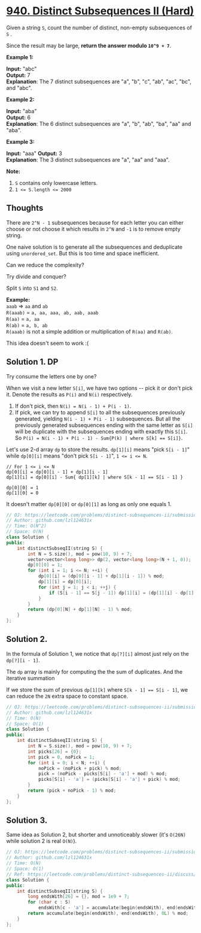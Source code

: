 # [940. Distinct Subsequences II (Hard)](https://leetcode.com/contest/weekly-contest-110/problems/distinct-subsequences-ii/)

Given a string `S`, count the number of distinct, non-empty subsequences of `S` .

Since the result may be large, **return the answer modulo `10^9 + 7`**.

**Example 1:**

**Input:** "abc"  
**Output:** 7  
**Explanation**: The 7 distinct subsequences are "a", "b", "c", "ab", "ac", "bc", and "abc".

**Example 2:**

**Input:** "aba"  
**Output:** 6  
**Explanation**: The 6 distinct subsequences are "a", "b", "ab", "ba", "aa" and "aba".

**Example 3:**

**Input:** "aaa"
**Output:** 3  
**Explanation**: The 3 distinct subsequences are "a", "aa" and "aaa".

**Note:**

1.  `S` contains only lowercase letters.
2.  `1 <= S.length <= 2000`

## Thoughts

There are `2^N - 1` subsequences because for each letter you can either choose or not choose it which results in `2^N` and `-1` is to remove empty string.

One naive solution is to generate all the subsequences and deduplicate using `unordered_set`. But this is too time and space inefficient.

Can we reduce the complexity?

Try divide and conquer?

Split `S` into `S1` and `S2`.

**Example:**  
`aaab` => `aa` and `ab`  
`R(aaab)` = `a, aa, aaa, ab, aab, aaab`  
`R(aa)` = `a, aa`  
`R(ab)` = `a, b, ab`  
`R(aaab)` is not a simple addition or multiplication of `R(aa)` and `R(ab)`.

This idea doesn't seem to work :(

## Solution 1. DP

Try consume the letters one by one?

When we visit a new letter `S[i]`, we have two options -- pick it or don't pick it. Denote the results as `P(i)` and `N(i)` respectively.
1. If don't pick, then `N(i) = N(i - 1) + P(i - 1)`.
1. If pick, we can try to append `S[i]` to all the subsequences previously generated, yielding `N(i - 1) + P(i - 1)` subsequences. But all the previously generated subsequences ending with the same letter as `S[i]` will be duplicate with the subsequences ending with exactly this `S[i]`. So `P(i) = N(i - 1) + P(i - 1) - Sum{P(k) | where S[k] == S[i]}`.

Let's use 2-d array `dp` to store the results. `dp[1][i]` means "pick `S[i - 1]`" while `dp[0][i]` means "don't pick `S[i - 1]`", `1 <= i <= N`.

```
// For 1 <= i <= N
dp[0][i] = dp[0][i - 1] + dp[1][i - 1]
dp[1][i] = dp[0][i] - Sum{ dp[1][k] | where S[k - 1] == S[i - 1] }

dp[0][0] = 1
dp[1][0] = 0
```

It doesn't matter `dp[0][0]` or `dp[0][1]` as long as only one equals 1.

```cpp
// OJ: https://leetcode.com/problems/distinct-subsequences-ii/submissions/
// Author: github.com/lzl124631x
// Time: O(N^2)
// Space: O(N)
class Solution {
public:
    int distinctSubseqII(string S) {
        int N = S.size(), mod = pow(10, 9) + 7;
        vector<vector<long long>> dp(2, vector<long long>(N + 1, 0));
        dp[0][0] = 1;
        for (int i = 1; i <= N; ++i) {
            dp[0][i] = (dp[0][i - 1] + dp[1][i - 1]) % mod;
            dp[1][i] = dp[0][i];
            for (int j = 1; j < i; ++j) {
                if (S[i - 1] == S[j - 1]) dp[1][i] = (dp[1][i] - dp[1][j] + mod) % mod;
            }
        }
        return (dp[0][N] + dp[1][N] - 1) % mod;
    }
};
```

## Solution 2.

In the formula of Solution 1, we notice that `dp[?][i]` almost just rely on the `dp[?][i - 1]`.

The `dp` array is mainly for computing the the sum of duplicates. And the iterative summation 

If we store the sum of previous `dp[1][k]` where `S[k - 1] == S[i - 1]`, we can reduce the `2N` extra space to constant space.

```cpp
// OJ: https://leetcode.com/problems/distinct-subsequences-ii/submissions/
// Author: github.com/lzl124631x
// Time: O(N)
// Space: O(1)
class Solution {
public:
    int distinctSubseqII(string S) {
        int N = S.size(), mod = pow(10, 9) + 7;
        int picks[26] = {0};
        int pick = 0, noPick = 1;
        for (int i = 0; i < N; ++i) {
            noPick = (noPick + pick) % mod;
            pick = (noPick - picks[S[i] - 'a'] + mod) % mod;
            picks[S[i] - 'a'] = (picks[S[i] - 'a'] + pick) % mod;
        }
        return (pick + noPick - 1) % mod;
    }
};
```

## Solution 3.

Same idea as Solution 2, but shorter and unnoticeably slower (it's `O(26N)` while solution 2 is real `O(N)`).

```cpp
// OJ: https://leetcode.com/problems/distinct-subsequences-ii/submissions/
// Author: github.com/lzl124631x
// Time: O(N)
// Space: O(1)
// Ref: https://leetcode.com/problems/distinct-subsequences-ii/discuss/192017/C%2B%2BJavaPython-4-lines-O(N)-Time-O(1)-Space
class Solution {
public:
    int distinctSubseqII(string S) {
        long endsWith[26] = {}, mod = 1e9 + 7;
        for (char c : S)
            endsWith[c - 'a'] = accumulate(begin(endsWith), end(endsWith), 1L) % mod;
        return accumulate(begin(endsWith), end(endsWith), 0L) % mod;
    }
};
```